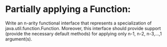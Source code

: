 # Partially applying a Function:
Write an n-arity functional interface that represents a specialization of java.util.function.Function. Moreover, this interface should provide support (provide the necessary default methods) for applying only n-1, n-2, n-3,…,1 argument(s).